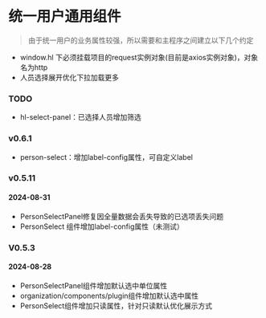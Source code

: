 # 统一用户通用组件

> 由于统一用户的业务属性较强，所以需要和主程序之间建立以下几个约定

- window.hl 下必须挂载项目的request实例对象(目前是axios实例对象)，对象名为http
- 人员选择展开优化下拉加载更多

### TODO

- hl-select-panel：已选择人员增加筛选

### v0.6.1

- person-select：增加label-config属性，可自定义label

### v0.5.11

#### 2024-08-31

- PersonSelectPanel修复因全量数据会丢失导致的已选项丢失问题
- PersonSelect 组件增加label-config属性（未测试）

### V0.5.3

#### 2024-08-28

- PersonSelectPanel组件增加默认选中单位属性
- organization/components/plugin组件增加默认选中属性
- PersonSelect组件增加只读属性，针对只读默认优化展示方式
